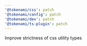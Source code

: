 ```yaml
---
'@tokenami/css': patch
'@tokenami/config': patch
'@tokenami/dev': patch
'@tokenami/ts-plugin': patch
---
```


Improve strictness of css utility types
